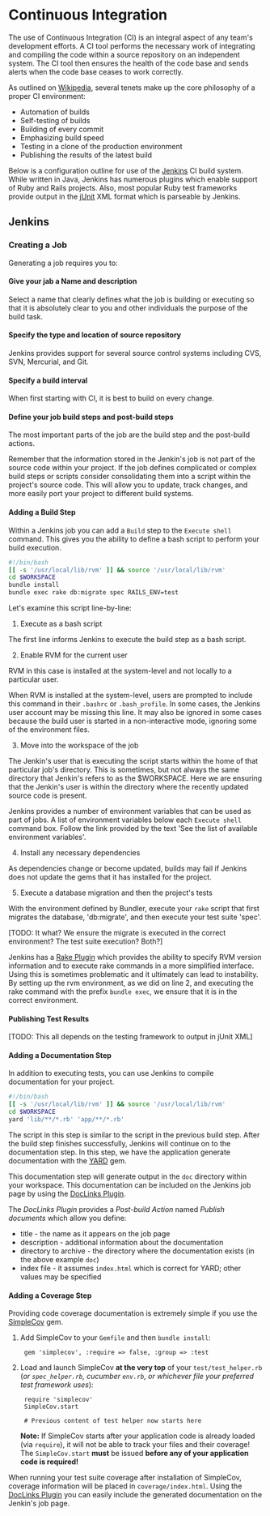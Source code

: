 # Continuous Integration

The use of Continuous Integration (CI) is an integral aspect of any team's development efforts.  A CI tool performs the necessary work of integrating and compiling the code within a source repository on an independent system.  The CI tool then ensures the health of the code base and sends alerts when the code base ceases to work correctly.

As outlined on [Wikipedia](http://en.wikipedia.org/wiki/Continuous_integration), several tenets make up the core philosophy of a proper CI environment:

* Automation of builds
* Self-testing of builds
* Building of every commit
* Emphasizing build speed
* Testing in a clone of the production environment
* Publishing the results of the latest build

Below is a configuration outline for use of the [Jenkins](http://jenkins-ci.org/) CI build system. While written in Java, Jenkins has numerous plugins which enable support of Ruby and Rails projects. Also, most popular Ruby test frameworks provide output in the [jUnit](http://www.junit.org/) XML format which is parseable by Jenkins.

## Jenkins

### Creating a Job

Generating a job requires you to:

#### Give your jab a Name and description

Select a name that clearly defines what the job is building or executing so that it is absolutely clear to you and other individuals the purpose of the build task.

#### Specify the type and location of source repository

Jenkins provides support for several source control systems including CVS, SVN, Mercurial, and Git. 

#### Specify a build interval

When first starting with CI, it is best to build on every change.

#### Define your job build steps and post-build steps

The most important parts of the job are the build step and the post-build actions.

Remember that the information stored in the Jenkin's job is not part of the source code within your project. If the job defines complicated or complex build steps or scripts consider consolidating them into a script within the project's source code. This will allow you to update, track changes, and more easily port your project to different build systems.

#### Adding a Build Step

Within a Jenkins job you can add a `Build` step to the `Execute shell` command. This gives you the ability to define a bash script to perform your build execution.

```bash
#!/bin/bash
[[ -s '/usr/local/lib/rvm' ]] && source '/usr/local/lib/rvm'
cd $WORKSPACE
bundle install
bundle exec rake db:migrate spec RAILS_ENV=test
```
Let's examine this script line-by-line:

1. Execute as a bash script

The first line informs Jenkins to execute the build step as a bash script.

2. Enable RVM for the current user

RVM in this case is installed at the system-level and not locally to a particular user.

When RVM is installed at the system-level, users are prompted to include this command in their `.bashrc` or `.bash_profile`. In some cases, the Jenkins user account may be missing this line. It may also be ignored in some cases because the build user is started in a non-interactive mode, ignoring some of the environment files.

3. Move into the workspace of the job

The Jenkin's user that is executing the script starts within the home of that particular job's directory. This is sometimes, but not always the same directory that Jenkin's refers to as the $WORKSPACE. Here we are ensuring that the Jenkin's user is within the directory where the recently updated source code is present.

Jenkins provides a number of environment variables that can be used as part of jobs. A list of environment variables below each `Execute shell` command box. Follow the link provided by the text 'See the list of available environment variables'.

4. Install any necessary dependencies

As dependencies change or become updated, builds may fail if Jenkins does not update the gems that it has installed for the project.

5. Execute a database migration and then the project's tests

With the environment defined by Bundler, execute your `rake` script that first migrates the database, 'db:migrate', and then execute your test suite 'spec'.

[TODO: It what?  We ensure the migrate is executed in the correct environment? The test suite execution? Both?]

Jenkins has a [Rake Plugin](http://wiki.hudson-ci.org/display/HUDSON/Rake+Plugin) which provides the ability to specify RVM version information and to execute rake commands in a more simplified interface. Using this is sometimes problematic and it ultimately can lead to instability. By setting up the rvm environment, as we did on line 2, and executing the rake command with the prefix `bundle exec`, we ensure that it is in the correct environment.

#### Publishing Test Results

[TODO: This all depends on the testing framework to output in jUnit XML]

#### Adding a Documentation Step

In addition to executing tests, you can use Jenkins to compile documentation for your project.

```bash
#!/bin/bash
[[ -s '/usr/local/lib/rvm' ]] && source '/usr/local/lib/rvm'
cd $WORKSPACE
yard 'lib/**/*.rb' 'app/**/*.rb'
```

The script in this step is similar to the script in the previous build step. After the build step finishes successfully, Jenkins will continue on to the documentation step. In this step, we have the application generate documentation with the [YARD](http://yardoc.org/) gem.

This documentation step will generate output in the `doc` directory within your workspace. This documentation can be included on the Jenkins job page by using the [DocLinks Plugin](http://wiki.hudson-ci.org/display/HUDSON/DocLinks+Plugin).

The _DocLinks Plugin_ provides a *Post-build Action* named *Publish documents* which allow you define:

* title - the name as it appears on the job page
* description - additional information about the documentation
* directory to archive - the directory where the documentation exists (in the above example `doc`)
* index file - it assumes `index.html` which is correct for YARD; other values may be specified

#### Adding a Coverage Step

Providing code coverage documentation is extremely simple if you use the [SimpleCov](https://github.com/colszowka/simplecov) gem.

1. Add SimpleCov to your `Gemfile` and then `bundle install`:
      
        gem 'simplecov', :require => false, :group => :test

2. Load and launch SimpleCov **at the very top** of your `test/test_helper.rb` (*or `spec_helper.rb`, cucumber `env.rb`, or whichever file your preferred test framework uses*):

        require 'simplecov'
        SimpleCov.start

        # Previous content of test helper now starts here
        
      **Note:** If SimpleCov starts after your application code is already loaded (via `require`), it will not be able to track your files and their coverage!       
      The `SimpleCov.start` **must** be issued **before any of your application code is required!**

When running your test suite coverage after installation of SimpleCov, coverage information will be placed in `coverage/index.html`. Using the [DocLinks Plugin](http://wiki.hudson-ci.org/display/HUDSON/DocLinks+Plugin) you can easily include the generated documentation on the Jenkin's job page.